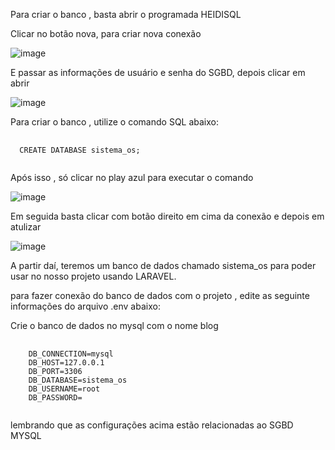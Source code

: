 Para criar o banco , basta abrir o programada HEIDISQL

Clicar no botão nova, para criar nova conexão

![image](https://github.com/user-attachments/assets/81a28799-be4f-4156-9e93-0ed23c55b1f4)

E passar as informações de usuário e senha do SGBD, depois clicar em abrir

![image](https://github.com/user-attachments/assets/009d1b47-516d-4189-ac36-19ce67682ce0)

Para criar o banco , utilize o comando SQL abaixo:

<pre class="language-php">
  <code class="language-php">
  CREATE DATABASE sistema_os;
  </code>
</pre>

Após isso , só clicar no play azul para executar o comando

![image](https://github.com/user-attachments/assets/ee5817f7-6131-4a34-b579-b99469d5eaf6)

Em seguida basta clicar com botão direito em cima da conexão e depois em atulizar

![image](https://github.com/user-attachments/assets/76700619-55a4-4270-b232-7205ef50eb50)

A partir daí, teremos um banco de dados chamado sistema_os para poder usar no nosso projeto  usando LARAVEL.

para fazer conexão do banco de dados com o projeto , edite as seguinte informações do arquivo .env abaixo:

Crie o banco de dados no mysql com o nome blog

<pre class="language-php">
  <code class="language-php">
    DB_CONNECTION=mysql
    DB_HOST=127.0.0.1
    DB_PORT=3306
    DB_DATABASE=sistema_os
    DB_USERNAME=root
    DB_PASSWORD=
  </code>
</pre>


lembrando que as configurações acima estão relacionadas ao SGBD MYSQL




